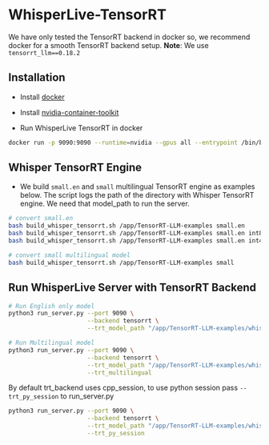 # WhisperLive-TensorRT
We have only tested the TensorRT backend in docker so, we recommend docker for a smooth TensorRT backend setup.
**Note**: We use `tensorrt_llm==0.18.2`

## Installation
- Install [docker](https://docs.docker.com/engine/install/)
- Install [nvidia-container-toolkit](https://docs.nvidia.com/datacenter/cloud-native/container-toolkit/latest/install-guide.html)

- Run WhisperLive TensorRT in docker
```bash
docker run -p 9090:9090 --runtime=nvidia --gpus all --entrypoint /bin/bash -it ghcr.io/collabora/whisperlive-tensorrt:latest
```

## Whisper TensorRT Engine
- We build `small.en` and `small` multilingual TensorRT engine as examples below. The script logs the path of the directory with Whisper TensorRT engine. We need that model_path to run the server.
```bash
# convert small.en
bash build_whisper_tensorrt.sh /app/TensorRT-LLM-examples small.en        # float16
bash build_whisper_tensorrt.sh /app/TensorRT-LLM-examples small.en int8   # int8 weight only quantization
bash build_whisper_tensorrt.sh /app/TensorRT-LLM-examples small.en int4   # int4 weight only quantization

# convert small multilingual model
bash build_whisper_tensorrt.sh /app/TensorRT-LLM-examples small
```

## Run WhisperLive Server with TensorRT Backend
```bash
# Run English only model
python3 run_server.py --port 9090 \
                      --backend tensorrt \
                      --trt_model_path "/app/TensorRT-LLM-examples/whisper/whisper_small_en_float16"

# Run Multilingual model
python3 run_server.py --port 9090 \
                      --backend tensorrt \
                      --trt_model_path "/app/TensorRT-LLM-examples/whisper/whisper_small_float16" \
                      --trt_multilingual
```

By default trt_backend uses cpp_session, to use python session pass `--trt_py_session` to run_server.py
```bash
python3 run_server.py --port 9090 \
                      --backend tensorrt \
                      --trt_model_path "/app/TensorRT-LLM-examples/whisper/whisper_small_float16" \
                      --trt_py_session
```
